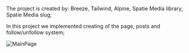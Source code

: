 The project is created by: Breeze, Tailwind, Alpine, Spatie Media library, Spatie Media slug;

In this project we implemented creating of the page, posts and follow/unfollow system;

![MainPage](![MainPage](Снимок%20экрана%20(1).png))
